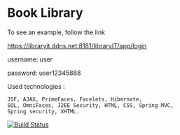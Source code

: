 # Book Library

To see an example, follow the link 

https://libraryit.ddns.net:8181/libraryIT/app/login

username: user

password: user12345888

Used technologies : 
    
    JSF, AJAX, PrimeFaces, Facelets, Hibernate, 
    SQL, OmniFaces, J2EE Security, HTML, CSS, Spring MVC,
    Spring security, XHTML.


[![Build Status](https://travis-ci.org/valentin1982/Library.svg?branch=master)](https://travis-ci.org/valentin1982/Library)
